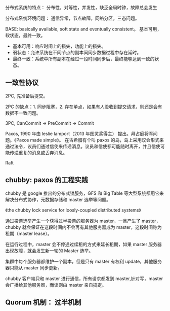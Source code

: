 分布式系统的特点： 分布性，对等性，并发性，缺乏全局时钟，故障总会发生

分布式系统环境问题： 通信异常，节点故障，网络分区，三态问题。

BASE: basically available, soft state and eventually consistent。 基本可用，软状态，最终一致。

- 基本可用：响应时间上的损失，功能上的损失。
- 弱状态：允许系统在不同节点的副本间同步数据过程中存在延时。
- 最终一致：系统中所有副本在经过一段时间同步后，最终能够达到一致的状态。

## 一致性协议

2PC, 先准备后提交。

2PC 的缺点：1. 同步阻塞，2. 存在单点，如果有人没收到提交请求，则还是会有数据不一致问题。

3PC, CanCommit -> PreCommit -> Commit

Paxos, 1990 年由 leslie lamport（2013 年图灵奖得主） 提出。拜占庭将军问题。《Paxos made simple》。
在古希腊有个叫 paxos 的岛，岛上采用议会形式来通过法令，议员们通过信使来传递消息。议员和信使都可能随时离开，并且信使可能传递重复的消息或丢弃消息。

Raft

## chubby: paxos 的工程实践

chubby 是 google 推出的分布式锁服务，GFS 和 Big Table 等大型系统都用它来解决分布式协作，元数据存储和 master 选举等问题。

《the chubby lock service for loosly-coupled distributed systems》

通过投票选举产生一个获得过半投票的服务器为 master，一旦产生了 master，chubby 就会保证在这段时间内不会再有其他服务器成为 master，这段时间称为租期（master lease）。

在运行过程中，master 会不停通过续租的方式来延长租期，如果 master 服务器出现故障，就会发生新一轮的 Master 选举。

集群中每个服务器都维护一个副本，但是只有 master 有权利 update，其他服务器只能从 master 同步更新。

chubby 客户端只和 master 进行通信，所有请求都发到 master,针对写，master 会广播给其他服务器，而读则由 master 亲自搞定。

## Quorum 机制： 过半机制
